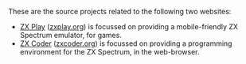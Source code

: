 These are the source projects related to the following two websites:

* [ZX Play](https://zxplay.org/) ([zxplay.org](https://zxplay.org/)) is focussed on providing a mobile-friendly ZX Spectrum emulator, for games.
* [ZX Coder](https://zxcoder.org) ([zxcoder.org](https://zxcoder.org)) is focussed on providing a programming environment for the ZX Spectrum, in the web-browser.
